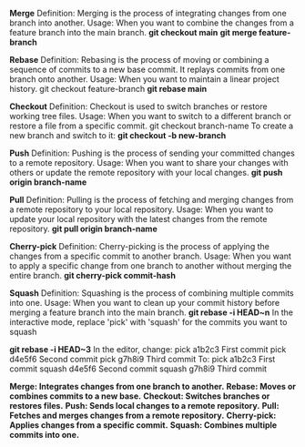 **Merge**
Definition: Merging is the process of integrating changes from one branch into another.
Usage: When you want to combine the changes from a feature branch into the main branch.
**git checkout main**
**git merge feature-branch**

**Rebase**
Definition: Rebasing is the process of moving or combining a sequence of commits to a new base commit. It replays commits from one branch onto another.
Usage: When you want to maintain a linear project history.
git checkout feature-branch
**git rebase main**

**Checkout**
Definition: Checkout is used to switch branches or restore working tree files.
Usage: When you want to switch to a different branch or restore a file from a specific commit.
git checkout branch-name
To create a new branch and switch to it:
**git checkout -b new-branch**

**Push**
Definition: Pushing is the process of sending your committed changes to a remote repository.
Usage: When you want to share your changes with others or update the remote repository with your local changes.
****git push origin branch-name****

 
**Pull**
Definition: Pulling is the process of fetching and merging changes from a remote repository to your local repository.
Usage: When you want to update your local repository with the latest changes from the remote repository.
**git pull origin branch-name**

 
**Cherry-pick**
Definition: Cherry-picking is the process of applying the changes from a specific commit to another branch.
Usage: When you want to apply a specific change from one branch to another without merging the entire branch.
**git cherry-pick commit-hash**

 
**Squash**
Definition: Squashing is the process of combining multiple commits into one.
Usage: When you want to clean up your commit history before merging a feature branch into the main branch.
**git rebase -i HEAD~n**
 In the interactive mode, replace 'pick' with 'squash' for the commits you want to squash

**git rebase -i HEAD~3**
 In the editor, change:
 pick a1b2c3 First commit
 pick d4e5f6 Second commit
 pick g7h8i9 Third commit
 To:
 pick a1b2c3 First commit
 squash d4e5f6 Second commit
 squash g7h8i9 Third commit

 

**Merge: Integrates changes from one branch to another.**
**Rebase: Moves or combines commits to a new base.**
**Checkout: Switches branches or restores files.**
**Push: Sends local changes to a remote repository.**
**Pull: Fetches and merges changes from a remote repository.**
**Cherry-pick: Applies changes from a specific commit.**
**Squash: Combines multiple commits into one.**
